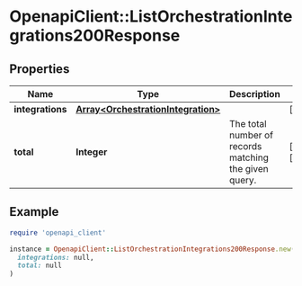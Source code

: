 # OpenapiClient::ListOrchestrationIntegrations200Response

## Properties

| Name | Type | Description | Notes |
| ---- | ---- | ----------- | ----- |
| **integrations** | [**Array&lt;OrchestrationIntegration&gt;**](OrchestrationIntegration.md) |  | [optional] |
| **total** | **Integer** | The total number of records matching the given query. | [optional][readonly] |

## Example

```ruby
require 'openapi_client'

instance = OpenapiClient::ListOrchestrationIntegrations200Response.new(
  integrations: null,
  total: null
)
```

